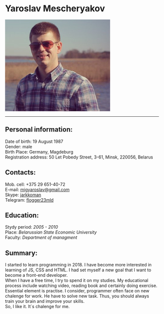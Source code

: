 # Yaroslav Mescheryakov
![My photo](./images/avatar.png "Yaroslav Mescheryakov")  
***  
## Personal information:
Date of birth: 19 August 1987  
Gender: male  
Birth Place: Germany, Magdeburg  
Registration address: 50 Let Pobedy Street, 3-61, Minsk, 220056, Belarus  
## Contacts:
Mob. cell: \+375 29 651-40-72  
  E-mail: <a href="mailto:migyaroslav@gmail.com">migyaroslav@gmail.com</a>  
  Skype: <a href="skype:jarkkoman?chat">jarkkoman</a>  
Telegram: [flogger23mld](https://t.me/flogger23mld/)  
## Education:
Stydy period: *2005 \- 2010*  
Place: *Belarussian State Economic University*  
Faculty: *Department of managment*  
## Summary:
I started to learn programming in 2018. I have become more interested in learning of JS, CSS and HTML. I had set myself a new goal that I want to become a front-end developer.  
When I have a free time, I try to spend it on my studies. My educational process include watching
video, reading book and certainly doing exercise. Essential element is practise. I consider, programmer often face on new chalenge for work. He have to solve new task. Thus, you should always train your brain and improve your skills.  
So, I like it. It\`s chalenge for me.  
